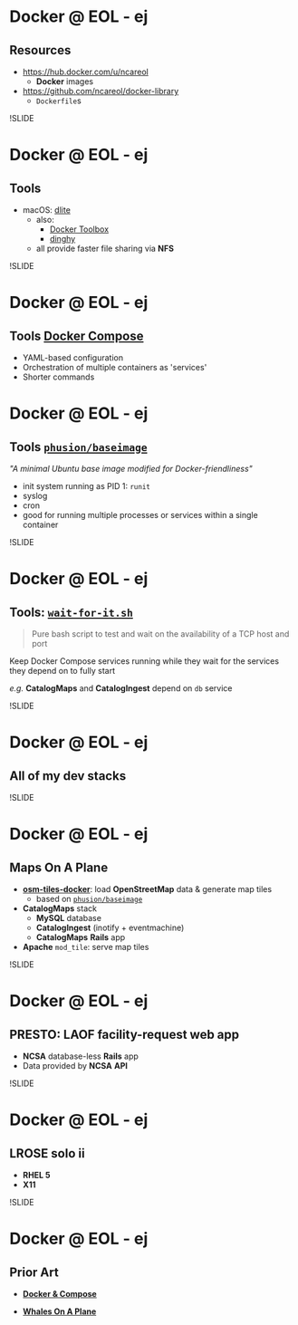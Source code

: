 # Docker @ EOL - ej
## Resources

- <https://hub.docker.com/u/ncareol>
  - **Docker** images
- <https://github.com/ncareol/docker-library>
  - `Dockerfile`s
  
!SLIDE
# Docker @ EOL - ej
## Tools

- macOS: [dlite](https://github.com/nlf/dlite)
  - also:
    - [Docker Toolbox](https://docs.docker.com/toolbox/overview/)
    - [dinghy](https://github.com/codekitchen/dinghy)
  - all provide faster file sharing via **NFS**

!SLIDE
# Docker @ EOL - ej
## Tools [**Docker Compose**](https://docs.docker.com/compose/overview/)

- YAML-based configuration
- Orchestration of multiple containers as 'services'
- Shorter commands

# Docker @ EOL - ej
## Tools [`phusion/baseimage`](http://phusion.github.io/baseimage-docker/)

*"A minimal Ubuntu base image modified for Docker-friendliness"*

- init system running as PID 1: `runit`
- syslog
- cron
- good for running multiple processes or services within a single container

!SLIDE
# Docker @ EOL - ej
## Tools: [`wait-for-it.sh`](https://github.com/vishnubob/wait-for-it)

> Pure bash script to test and wait on the availability of a TCP host and port

Keep Docker Compose services running while they wait for the services they depend on to fully start

*e.g.* **CatalogMaps** and **CatalogIngest** depend on `db` service

!SLIDE
# Docker @ EOL - ej
## All of my dev stacks

!SLIDE
# Docker @ EOL - ej
## Maps On A Plane

- [**osm-tiles-docker**](https://github.com/ncareol/osm-tiles-docker): load **OpenStreetMap** data & generate map tiles
  - based on [`phusion/baseimage`](http://phusion.github.io/baseimage-docker/)
- **CatalogMaps** stack
  - **MySQL** database
  - **CatalogIngest** (inotify + eventmachine)
  - **CatalogMaps** **Rails** app
- **Apache** `mod_tile`: serve map tiles

!SLIDE
# Docker @ EOL - ej
## PRESTO: LAOF facility-request web app

- **NCSA** database-less **Rails** app
- Data provided by **NCSA** **API**

!SLIDE
# Docker @ EOL - ej
## LROSE solo ii

- **RHEL 5**
- **X11**

!SLIDE
# Docker @ EOL - ej
## Prior Art

- [**Docker & Compose**](https://erikj.github.io/slides/docker-compose)

- [**Whales On A Plane**](https://erikj.github.io/slides/docker-sea2016)
